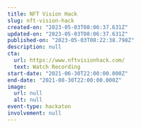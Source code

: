 ```yaml
---
title: NFT Vision Hack
slug: nft-vision-hack
created-on: "2023-05-03T08:06:37.631Z"
updated-on: "2023-05-03T08:06:37.631Z"
published-on: "2023-05-03T08:22:38.798Z"
description: null
cta:
  url: https://www.nftvisionhack.com/
  text: Watch Recording
start-date: "2021-06-30T22:00:00.000Z"
end-date: "2021-08-30T22:00:00.000Z"
image:
  url: null
  alt: null
event-type: hackaton
involvement: null
---
```

